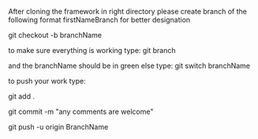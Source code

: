 After cloning the framework in right directory please create branch of the following format firstNameBranch for better designation  

git checkout -b branchName 

to make sure everything is working type: git branch  

and the branchName should be in green else type: git switch branchName 

to push your work type: 

git add .  

git commit -m "any comments are welcome" 

git push -u origin BranchName 
